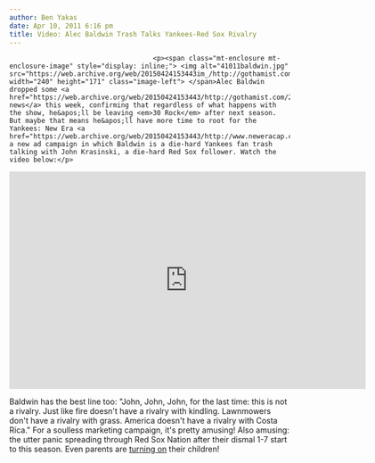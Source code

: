 ```yaml
---
author: Ben Yakas
date: Apr 10, 2011 6:16 pm
title: Video: Alec Baldwin Trash Talks Yankees-Red Sox Rivalry
---
```


	
										<p><span class="mt-enclosure mt-enclosure-image" style="display: inline;"> <img alt="41011baldwin.jpg" src="https://web.archive.org/web/20150424153443im_/http://gothamist.com/attachments/byakas/41011baldwin.jpg" width="240" height="171" class="image-left"> </span>Alec Baldwin dropped some <a href="https://web.archive.org/web/20150424153443/http://gothamist.com/2011/04/07/30_rock_alec_baldwin_jk_about_show.php">sad news</a> this week, confirming that regardless of what happens with the show, he&apos;ll be leaving <em>30 Rock</em> after next season. But maybe that means he&apos;ll have more time to root for the Yankees: New Era <a href="https://web.archive.org/web/20150424153443/http://www.neweracap.com/en_US/Explore/mlb.aspx">launched</a> a new ad campaign in which Baldwin is a die-hard Yankees fan trash talking with John Krasinski, a die-hard Red Sox follower. Watch the video below:</p>

<div style="text-align: center;"><iframe title="YouTube video player" width="640" height="390" src="https://web.archive.org/web/20150424153443if_/http://www.youtube.com/embed/9e57dlq7ZA4" frameborder="0" allowfullscreen></iframe></div>

<p>Baldwin has the best line too: &quot;John, John, John, for the last time: this is not a rivalry. Just like fire doesn&apos;t have a rivalry with kindling. Lawnmowers don&apos;t have a rivalry with grass.  America doesn&apos;t have a rivalry with Costa Rica.&quot; For a soulless marketing campaign, it&apos;s pretty amusing! Also amusing: the utter panic spreading through Red Sox Nation after their dismal 1-7 start to this season. Even parents are <a href="https://web.archive.org/web/20150424153443/http://gothamist.com/2011/04/06/video_apparently_blood_is_not_thick.php">turning on</a> their children!</p>					
										
									
				